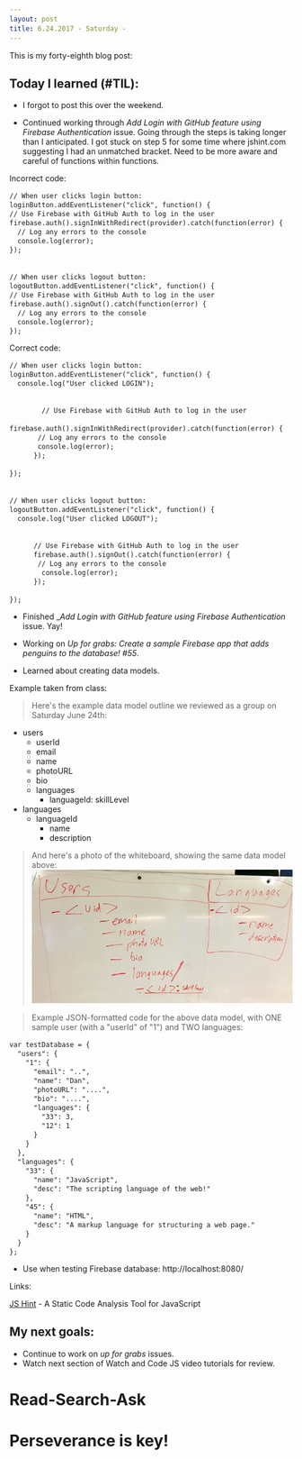 ```yaml
---
layout: post
title: 6.24.2017 - Saturday - 
---
```


This is my forty-eighth blog post: 

## Today I learned (#TIL):   

- I forgot to post this over the weekend. 

- Continued working through _Add Login with GitHub feature using Firebase Authentication_ issue.  Going through the steps is taking longer than I anticipated.  I got stuck on step 5 for some time where jshint.com suggesting I had an unmatched bracket.  Need to be more aware and careful of functions within functions. 

Incorrect code:

```
// When user clicks login button:
loginButton.addEventListener("click", function() {
// Use Firebase with GitHub Auth to log in the user
firebase.auth().signInWithRedirect(provider).catch(function(error) {
  // Log any errors to the console
  console.log(error);
});


// When user clicks logout button:
logoutButton.addEventListener("click", function() {
// Use Firebase with GitHub Auth to log in the user
firebase.auth().signOut().catch(function(error) {
  // Log any errors to the console
  console.log(error);
});
```

Correct code:

```
// When user clicks login button:
loginButton.addEventListener("click", function() {
  console.log("User clicked LOGIN"); 
  
  
        // Use Firebase with GitHub Auth to log in the user
      firebase.auth().signInWithRedirect(provider).catch(function(error) {
       // Log any errors to the console
       console.log(error);
      });
  
});


// When user clicks logout button:
logoutButton.addEventListener("click", function() {
  console.log("User clicked LOGOUT");
  
  
      // Use Firebase with GitHub Auth to log in the user
      firebase.auth().signOut().catch(function(error) {
       // Log any errors to the console
        console.log(error);
      }); 
  
});
```

- Finished __Add Login with GitHub feature using Firebase Authentication_ issue.  Yay!

- Working on _Up for grabs: Create a sample Firebase app that adds penguins to the database! #55_.

- Learned about creating data models.

Example taken from class:

> Here's the example data model outline we reviewed as a group on Saturday June 24th:

* users
  * userId
  * email
  * name
  * photoURL
  * bio
  * languages
    * languageId: skillLevel
* languages
  * languageId
    * name
    * description

> And here's a photo of the whiteboard, showing the same data model above:
![datamodelWB](/images/datamodelWB.jpg)

> Example JSON-formatted code for the above data model, with ONE sample user (with a "userId" of "1") and TWO languages:

```
var testDatabase = {
  "users": {
    "1": {
      "email": "..",
      "name": "Dan",
      "photoURL": "....",
      "bio": "....",
      "languages": {
        "33": 3,
        "12": 1
      }
    }
  },
  "languages": {
    "33": {
      "name": "JavaScript",
      "desc": "The scripting language of the web!"
    },
    "45": {
      "name": "HTML",
      "desc": "A markup language for structuring a web page."
    }
  }
};
```

- Use when testing Firebase database:
http://localhost:8080/

Links:

[JS	Hint](http://jshint.com/) - A Static Code Analysis Tool for JavaScript


## My next goals:

- Continue to work on  _up for grabs_ issues. 
- Watch next section of Watch and Code JS video tutorials for review.

# Read-Search-Ask

# Perseverance is key!







